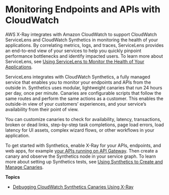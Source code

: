 # Monitoring Endpoints and APIs with CloudWatch<a name="xray-services-cloudwatch"></a>

AWS X\-Ray integrates with Amazon CloudWatch to support CloudWatch ServiceLens and CloudWatch Synthetics in monitoring the health of your applications\. By correlating metrics, logs, and traces, ServiceLens provides an end\-to\-end view of your services to help you quickly pinpoint performance bottlenecks and identify impacted users\. To learn more about ServiceLens, see [Using ServiceLens to Monitor the Health of Your Applications](https://docs.aws.amazon.com/AmazonCloudWatch/latest/monitoring/ServiceLens.html)\.

ServiceLens integrates with CloudWatch Synthetics, a fully managed service that enables you to monitor your endpoints and APIs from the outside in\. Synthetics uses modular, lightweight canaries that run 24 hours per day, once per minute\. Canaries are configurable scripts that follow the same routes and perform the same actions as a customer\. This enables the outside\-in view of your customers’ experiences, and your service’s availability from their point of view\. 

You can customize canaries to check for availability, latency, transactions, broken or dead links, step\-by\-step task completions, page load errors, load latency for UI assets, complex wizard flows, or other workflows in your application\.

 To get started with Synthetics, enable X\-Ray for your APIs, endpoints, and web apps, for example [your APIs running on API Gateway](xray-services-apigateway.md)\. Then create a canary and observe the Synthetics node in your service graph\. To learn more about setting up Synthetics tests, see [Using Synthetics to Create and Manage Canaries](https://docs.aws.amazon.com/AmazonCloudWatch/latest/monitoring/CloudWatch_Synthetics_Canaries.html)\.

**Topics**
+ [Debugging CloudWatch Synthetics Canaries Using X\-Ray](xray-services-cloudwatch-synthetics.md)